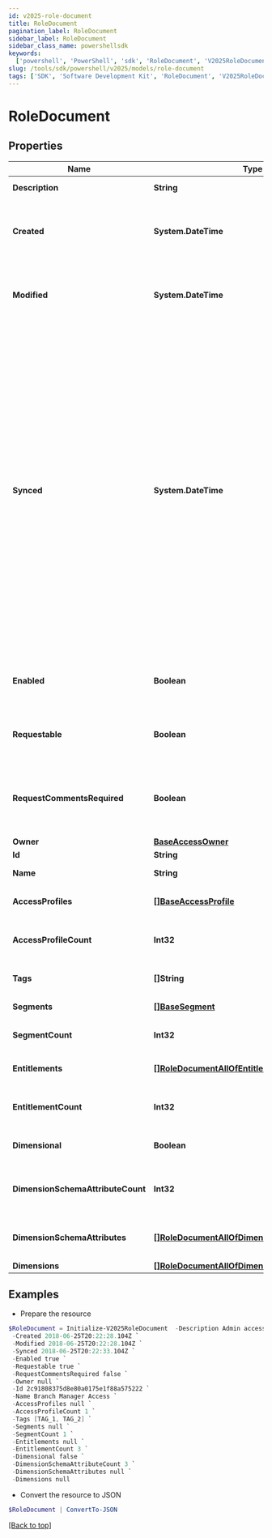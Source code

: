 ```yaml
---
id: v2025-role-document
title: RoleDocument
pagination_label: RoleDocument
sidebar_label: RoleDocument
sidebar_class_name: powershellsdk
keywords:
  ['powershell', 'PowerShell', 'sdk', 'RoleDocument', 'V2025RoleDocument']
slug: /tools/sdk/powershell/v2025/models/role-document
tags: ['SDK', 'Software Development Kit', 'RoleDocument', 'V2025RoleDocument']
---
```


# RoleDocument

## Properties

| Name | Type | Description | Notes |
| --- | --- | --- | --- |
| **Description** | **String** | Access item's description. | [optional] |
| **Created** | **System.DateTime** | ISO-8601 date-time referring to the time when the object was created. | [optional] |
| **Modified** | **System.DateTime** | ISO-8601 date-time referring to the time when the object was last modified. | [optional] |
| **Synced** | **System.DateTime** | ISO-8601 date-time referring to the date-time when object was queued to be synced into search database for use in the search API. This date-time changes anytime there is an update to the object, which triggers a synchronization event being sent to the search database. There may be some delay between the `synced` time and the time when the updated data is actually available in the search API. | [optional] |
| **Enabled** | **Boolean** | Indicates whether the access item is currently enabled. | [optional] [default to $false] |
| **Requestable** | **Boolean** | Indicates whether the access item can be requested. | [optional] [default to $true] |
| **RequestCommentsRequired** | **Boolean** | Indicates whether comments are required for requests to access the item. | [optional] [default to $false] |
| **Owner** | [**BaseAccessOwner**](base-access-owner) |  | [optional] |
| **Id** | **String** | ID of the role. | [required] |
| **Name** | **String** | Name of the role. | [required] |
| **AccessProfiles** | [**[]BaseAccessProfile**](base-access-profile) | Access profiles included with the role. | [optional] |
| **AccessProfileCount** | **Int32** | Number of access profiles included with the role. | [optional] |
| **Tags** | **[]String** | Tags that have been applied to the object. | [optional] |
| **Segments** | [**[]BaseSegment**](base-segment) | Segments with the role. | [optional] |
| **SegmentCount** | **Int32** | Number of segments with the role. | [optional] |
| **Entitlements** | [**[]RoleDocumentAllOfEntitlements**](role-document-all-of-entitlements) | Entitlements included with the role. | [optional] |
| **EntitlementCount** | **Int32** | Number of entitlements included with the role. | [optional] |
| **Dimensional** | **Boolean** |  | [optional] [default to $false] |
| **DimensionSchemaAttributeCount** | **Int32** | Number of dimension attributes included with the role. | [optional] |
| **DimensionSchemaAttributes** | [**[]RoleDocumentAllOfDimensionSchemaAttributes**](role-document-all-of-dimension-schema-attributes) | Dimension attributes included with the role. | [optional] |
| **Dimensions** | [**[]RoleDocumentAllOfDimensions**](role-document-all-of-dimensions) |  | [optional] |

## Examples

- Prepare the resource

```powershell
$RoleDocument = Initialize-V2025RoleDocument  -Description Admin access `
 -Created 2018-06-25T20:22:28.104Z `
 -Modified 2018-06-25T20:22:28.104Z `
 -Synced 2018-06-25T20:22:33.104Z `
 -Enabled true `
 -Requestable true `
 -RequestCommentsRequired false `
 -Owner null `
 -Id 2c91808375d8e80a0175e1f88a575222 `
 -Name Branch Manager Access `
 -AccessProfiles null `
 -AccessProfileCount 1 `
 -Tags [TAG_1, TAG_2] `
 -Segments null `
 -SegmentCount 1 `
 -Entitlements null `
 -EntitlementCount 3 `
 -Dimensional false `
 -DimensionSchemaAttributeCount 3 `
 -DimensionSchemaAttributes null `
 -Dimensions null
```

- Convert the resource to JSON

```powershell
$RoleDocument | ConvertTo-JSON
```

[[Back to top]](#)
